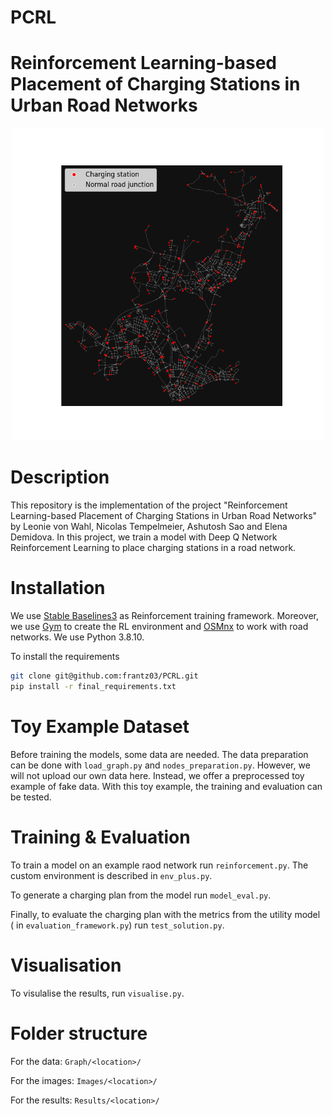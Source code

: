# PCRL
# Reinforcement Learning-based Placement of Charging Stations in Urban Road Networks

<p align="center">
<img src="https://github.com/frantz03/PCRL/blob/main/RL_Dresden_mini.png" width="500">
</p>


# Description
This repository is the implementation of the project "Reinforcement Learning-based Placement of Charging Stations in Urban Road Networks" by Leonie von Wahl, Nicolas Tempelmeier, Ashutosh Sao and Elena Demidova. In this project, we train a model with Deep Q Network Reinforcement Learning to place charging stations in a road network.


# Installation
We use [Stable Baselines3](https://github.com/DLR-RM/stable-baselines3) as Reinforcement training framework. Moreover, we use [Gym](https://github.com/openai/gym) to create the RL environment and [OSMnx](https://github.com/gboeing/osmnx) to work with road networks. We use Python 3.8.10.

To install the requirements
```bash
git clone git@github.com:frantz03/PCRL.git
pip install -r final_requirements.txt
```

# Toy Example Dataset
Before training the models, some data are needed. The data preparation can be done with 
`load_graph.py` and `nodes_preparation.py`. However, we will not upload our own data here. 
Instead, we offer a preprocessed toy example of fake data. With this toy example, the training and 
evaluation can be tested.


# Training & Evaluation
To train a model on an example raod network run `reinforcement.py`. The custom environment
is described in `env_plus.py`.

To generate a charging plan from the model run `model_eval.py`.

Finally, to evaluate the charging plan with the metrics from the utility model ( in
`evaluation_framework.py`) run `test_solution.py`.

# Visualisation
To visulalise the results, run `visualise.py`.

# Folder structure 
For the data: `Graph/<location>/`

For the images: `Images/<location>/`

For the results: `Results/<location>/`



   

